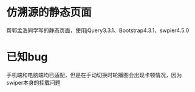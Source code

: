 # 仿溯源的静态页面
帮郭孟浩同学写的静态页面，使用jQuery3.3.1、Bootstrap4.3.1、swpier4.5.0
# 已知bug
手机端和电脑端均已适配，但是在手动切换时轮播图会出现卡顿情况，因为swiper本身的挂载问题